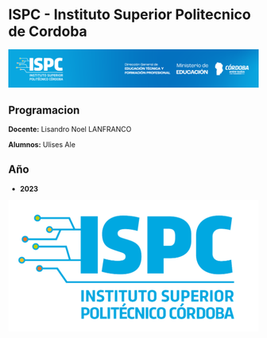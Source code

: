 # ISPC - Instituto Superior Politecnico de Cordoba  

[![Instituto](/Assets/ISPC_portada.png)](/Assets/ISPC_portada.png)



## Programacion

**Docente:** Lisandro Noel LANFRANCO
  
**Alumnos:**
Ulises Ale

## Año
- **2023**

![Logo](/Assets/ispc.png)